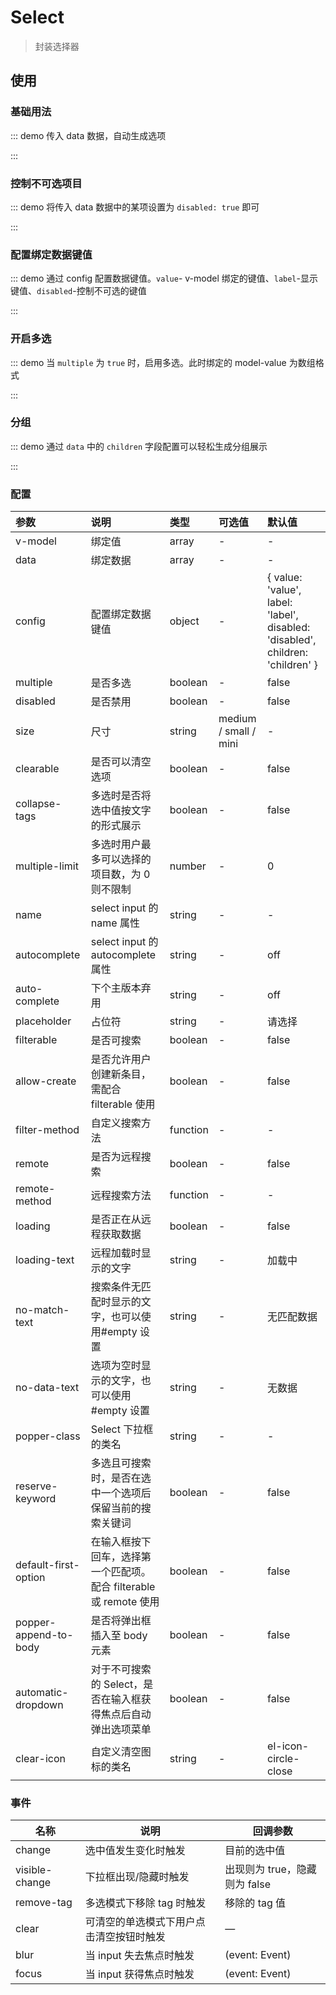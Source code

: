 # Select

> 封装选择器

## 使用

### 基础用法

::: demo 传入 data 数据，自动生成选项

<template>
  <pro-select
    v-model="select"
    :data="data"
  />
</template>

<script>
import { ref } from 'vue'

export default {
  setup() {
    const select = ref('')
    const data = ref([
      { value: 'Go', label: 'go' },
      { value: 'JavaScript', label: 'javascript' },
      { value: 'Python', label: 'python' },
      { value: 'Dart', label: 'dart' },
      { value: 'V', label: 'v' },
    ])

    return {
      select,
      data,
    }
  }
}
</script>

:::

### 控制不可选项目

::: demo 将传入 data 数据中的某项设置为 `disabled: true` 即可

<template>
  <pro-select
    v-model="select1"
    :data="list"
  />
</template>

<script>
import { ref } from 'vue'

export default {
  setup() {
    const select1 = ref('')
    const list = ref([
      { value: 'Go', label: 'go', disabled: true },
      { value: 'JavaScript', label: 'javascript' },
      { value: 'Python', label: 'python' },
      { value: 'Dart', label: 'dart' },
      { value: 'V', label: 'v' },
    ])

    return {
      select1,
      list,
    }
  }
}
</script>

:::

### 配置绑定数据键值

::: demo 通过 config 配置数据键值。`value`- v-model 绑定的键值、`label`-显示键值、`disabled`-控制不可选的键值

<template>
  <pro-select
    v-model="select2"
    :data="data"
    :config="config"
  />
</template>

<script>
import { ref } from 'vue'

export default {
  setup() {
    const select2 = ref('')
    const config = ref({ value: 'label', label: 'value' })
    const data = ref([
      { value: 'Go', label: 'go' },
      { value: 'JavaScript', label: 'javascript' },
      { value: 'Python', label: 'python' },
      { value: 'Dart', label: 'dart' },
      { value: 'V', label: 'v' },
    ])

    return {
      select2,
      config,
      data,
    }
  }
}
</script>

:::

### 开启多选

::: demo 当 `multiple` 为 `true` 时，启用多选。此时绑定的 model-value 为数组格式

<template>
  <pro-select
    v-model="select3"
    :data="data"
    multiple
  />
</template>

<script>
import { ref } from 'vue'

export default {
  setup() {
    const select3 = ref([])
    const data = ref([
      { value: 'Go', label: 'go' },
      { value: 'JavaScript', label: 'javascript' },
      { value: 'Python', label: 'python' },
      { value: 'Dart', label: 'dart' },
      { value: 'V', label: 'v' },
    ])

    return {
      select3,
      data,
    }
  }
}
</script>

:::

### 分组

::: demo 通过 `data` 中的 `children` 字段配置可以轻松生成分组展示

<template>
  <pro-select
    v-model="select4"
    :data="data1"
  />
</template>

<script>
import { ref } from 'vue'

export default {
  setup() {
    const select4 = ref('')
    const data1 = ref([{
      label: '热门城市',
      children: [{
        value: 'Shanghai',
        label: '上海'
      }, {
        value: 'Beijing',
        label: '北京'
      }]
    }, {
      label: '城市名',
      children: [{
        value: 'Chengdu',
        label: '成都'
      }, {
        value: 'Shenzhen',
        label: '深圳'
      }, {
        value: 'Guangzhou',
        label: '广州'
      }, {
        value: 'Dalian',
        label: '大连'
      }]
    }])

    return {
      select4,
      data1,
    }
  }
}
</script>

:::

### 配置

| 参数                  | 说明                                                               | 类型     | 可选值                | 默认值                                                                         |
| :-------------------- | :----------------------------------------------------------------- | :------- | :-------------------- | :----------------------------------------------------------------------------- |
| v-model               | 绑定值                                                             | array    | -                     | -                                                                              |
| data                  | 绑定数据                                                           | array    | -                     | -                                                                              |
| config                | 配置绑定数据键值                                                   | object   | -                     | { value: 'value', label: 'label', disabled: 'disabled', children: 'children' } |
| multiple              | 是否多选                                                           | boolean  | -                     | false                                                                          |
| disabled              | 是否禁用                                                           | boolean  | -                     | false                                                                          |
| size                  | 尺寸                                                               | string   | medium / small / mini | -                                                                              |
| clearable             | 是否可以清空选项                                                   | boolean  | -                     | false                                                                          |
| collapse-tags         | 多选时是否将选中值按文字的形式展示                                 | boolean  | -                     | false                                                                          |
| multiple-limit        | 多选时用户最多可以选择的项目数，为 0 则不限制                      | number   | -                     | 0                                                                              |
| name                  | select input 的 name 属性                                          | string   | -                     | -                                                                              |
| autocomplete          | select input 的 autocomplete 属性                                  | string   | -                     | off                                                                            |
| auto-complete         | 下个主版本弃用                                                     | string   | -                     | off                                                                            |
| placeholder           | 占位符                                                             | string   | -                     | 请选择                                                                         |
| filterable            | 是否可搜索                                                         | boolean  | -                     | false                                                                          |
| allow-create          | 是否允许用户创建新条目，需配合 filterable 使用                     | boolean  | -                     | false                                                                          |
| filter-method         | 自定义搜索方法                                                     | function | -                     | -                                                                              |
| remote                | 是否为远程搜索                                                     | boolean  | -                     | false                                                                          |
| remote-method         | 远程搜索方法                                                       | function | -                     | -                                                                              |
| loading               | 是否正在从远程获取数据                                             | boolean  | -                     | false                                                                          |
| loading-text          | 远程加载时显示的文字                                               | string   | -                     | 加载中                                                                         |
| no-match-text         | 搜索条件无匹配时显示的文字，也可以使用#empty 设置                  | string   | -                     | 无匹配数据                                                                     |
| no-data-text          | 选项为空时显示的文字，也可以使用#empty 设置                        | string   | -                     | 无数据                                                                         |
| popper-class          | Select 下拉框的类名                                                | string   | -                     | -                                                                              |
| reserve-keyword       | 多选且可搜索时，是否在选中一个选项后保留当前的搜索关键词           | boolean  | -                     | false                                                                          |
| default-first-option  | 在输入框按下回车，选择第一个匹配项。配合 filterable 或 remote 使用 | boolean  | -                     | false                                                                          |
| popper-append-to-body | 是否将弹出框插入至 body 元素                                       | boolean  | -                     | false                                                                          |
| automatic-dropdown    | 对于不可搜索的 Select，是否在输入框获得焦点后自动弹出选项菜单      | boolean  | -                     | false                                                                          |
| clear-icon            | 自定义清空图标的类名                                               | string   | -                     | el-icon-circle-close                                                           |

### 事件

| 名称           | 说明                                     | 回调参数                      |
| -------------- | ---------------------------------------- | ----------------------------- |
| change         | 选中值发生变化时触发                     | 目前的选中值                  |
| visible-change | 下拉框出现/隐藏时触发                    | 出现则为 true，隐藏则为 false |
| remove-tag     | 多选模式下移除 tag 时触发                | 移除的 tag 值                 |
| clear          | 可清空的单选模式下用户点击清空按钮时触发 | —                             |
| blur           | 当 input 失去焦点时触发                  | (event: Event)                |
| focus          | 当 input 获得焦点时触发                  | (event: Event)                |
